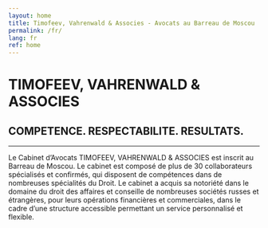 ```yaml
---
layout: home
title: Timofeev, Vahrenwald & Associes - Avocats au Barreau de Moscou
permalink: /fr/
lang: fr
ref: home
---
```


# TIMOFEEV, VAHRENWALD &amp; ASSOCIES

## COMPETENCE. RESPECTABILITE. RESULTATS.
---
Le Cabinet d’Avocats TIMOFEEV, VAHRENWALD & ASSOCIES est inscrit au Barreau de Moscou. Le cabinet est composé de plus de 30 collaborateurs spécialisés et confirmés, qui disposent de compétences dans de nombreuses spécialités du Droit. Le cabinet a acquis sa notoriété dans le domaine du droit des affaires et conseille de nombreuses sociétés russes et étrangères, pour leurs opérations financières et commerciales, dans le cadre d’une structure accessible permettant un service personnalisé et flexible.
